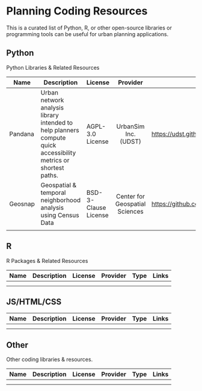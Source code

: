 # Planning Coding Resources
This is a curated list of Python, R, or other open-source libraries or programming tools can be useful for urban planning applications. 

## Python
Python Libraries & Related Resources

| Name 	| Description 	| License 	| Provider	| Links |
|------	|-------------	|---------	|:------------:	|--------------	|
| Pandana 	| Urban network analysis library intended to help planners compute quick accessibility metrics or shortest paths.	|  AGPL-3.0 License        	|      UrbanSim Inc. (UDST)  	|       	https://udst.github.io/pandana/|
|Geosnap	| Geospatial & temporal neighborhood analysis using Census Data	|  BSD-3-Clause License    	|  Center for Geospatial Sciences |       	https://github.com/spatialucr/geosnap |
|      	|             	|         	|              	|       	|       	|


## R
R Packages & Related Resources

| Name 	| Description 	| License 	|  Provider	    |Type	    | Links 	|
|------	|-------------	|---------	|:------------:	|------	    |-------	|
|      	|             	|         	|              	|         	|       	|
|      	|             	|         	|              	|       	|       	|

## JS/HTML/CSS
| Name 	| Description 	| License 	|  Provider	    |Type	    | Links 	|
|------	|-------------	|---------	|:------------:	|------	    |-------	|
|      	|             	|         	|              	|         	|       	|
|      	|             	|         	|              	|       	|       	|

## Other
Other coding libraries & resources.

| Name 	| Description 	| License 	|  Provider	    |Type	    | Links 	|
|------	|-------------	|---------	|:------------:	|------	    |-------	|
|      	|             	|         	|              	|         	|       	|
|      	|             	|         	|              	|       	|       	|
